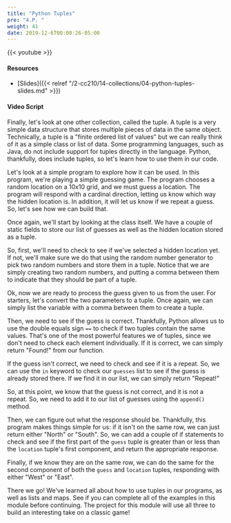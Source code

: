```yaml
---
title: "Python Tuples"
pre: "4.P. "
weight: 41
date: 2019-12-6T00:00:26-05:00
---
```


{{< youtube  >}}

#### Resources

* [Slides]({{< relref "/2-cc210/14-collections/04-python-tuples-slides.md" >}})

#### Video Script

Finally, let's look at one other collection, called the tuple. A tuple is a very simple data structure that stores multiple pieces of data in the same object. Technically, a tuple is a "finite ordered list of values" but we can really think of it as a simple class or list of data. Some programming languages, such as Java, do not include support for tuples directly in the language. Python, thankfully, does include tuples, so let's learn how to use them in our code.

Let's look at a simple program to explore how it can be used. In this program, we're playing a simple guessing game. The program chooses a random location on a 10x10 grid, and we must guess a location. The program will respond with a cardinal direction, letting us know which way the hidden location is. In addition, it will let us know if we repeat a guess. So, let's see how we can build that.

Once again, we'll start by looking at the class itself. We have a couple of static fields to store our list of guesses as well as the hidden location stored as a tuple.

So, first, we'll need to check to see if we've selected a hidden location yet. If not, we'll make sure we do that using the random number generator to pick two random numbers and store them in a tuple. Notice that we are simply creating two random numbers, and putting a comma between them to indicate that they should be part of a tuple.

Ok, now we are ready to process the guess given to us from the user. For starters, let's convert the two parameters to a tuple. Once again, we can simply list the variable with a comma between them to create a tuple.

Then, we need to see if the guess is correct. Thankfully, Python allows us to use the double equals sign `==` to check if two tuples contain the same values. That's one of the most powerful features we of tuples, since we don't need to check each element individually. If it is correct, we can simply return "Found!" from our function.

If the guess isn't correct, we need to check and see if it is a repeat. So, we can use the `in` keyword to check our `guesses` list to see if the guess is already stored there. If we find it in our list, we can simply return "Repeat!"

So, at this point, we know that the guess is not correct, and it is not a repeat. So, we need to add it to our list of guesses using the `append()` method.

Then, we can figure out what the response should be. Thankfully, this program makes things simple for us: if it isn't on the same row, we can just return either "North" or "South". So, we can add a couple of if statements to check and see if the first part of the `guess` tuple is greater than or less than the `location` tuple's first component, and return the appropriate response.

Finally, if we know they are on the same row, we can do the same for the second component of both the `guess` and `location` tuples, responding with either "West" or "East".

There we go! We've learned all about how to use tuples in our programs, as well as lists and maps. See if you can complete all of the examples in this module before continuing. The project for this module will use all three to build an interesting take on a classic game!
